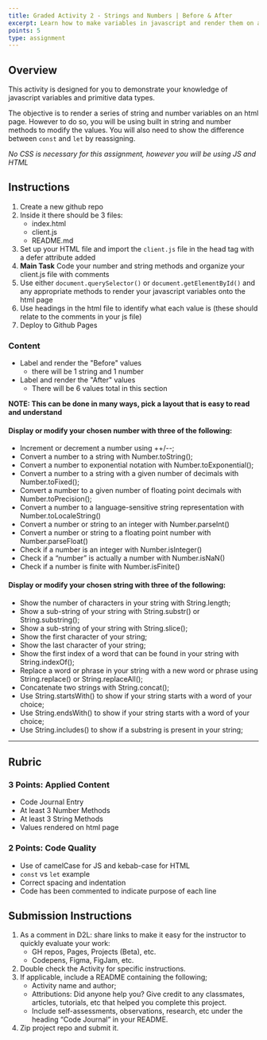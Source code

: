 ```yaml
---
title: Graded Activity 2 - Strings and Numbers | Before & After
excerpt: Learn how to make variables in javascript and render them on an html page
points: 5
type: assignment
---
```


<h2>Overview</h2>

This activity is designed for you to demonstrate your knowledge of javascript variables and primitive data types.

The objective is to render a series of string and number variables on an html page. However to do so, you will be using built in string and number methods to modify the values. You will also need to show the difference between `const` and `let` by reassigning.

_No CSS is necessary for this assignment, however you will be using JS and HTML_

###

<h2>Instructions</h2>

1. Create a new github repo
2. Inside it there should be 3 files:
   - index.html
   - client.js
   - README.md
3. Set up your HTML file and import the `client.js` file in the head tag with a defer attribute added
4. **Main Task** Code your number and string methods and organize your client.js file with comments
5. Use either `document.querySelector()` or `document.getElementById()` and any appropriate methods to render your javascript variables onto the html page
6. Use headings in the html file to identify what each value is (these should relate to the comments in your js file)
7. Deploy to Github Pages

### Content

- Label and render the "Before" values
  - there will be 1 string and 1 number
- Label and render the "After" values
  - There will be 6 values total in this section

**NOTE: This can be done in many ways, pick a layout that is easy to read and understand**

#### Display or modify your chosen number with three of the following:

- Increment or decrement a number using ++/--;
- Convert a number to a string with Number.toString();
- Convert a number to exponential notation with Number.toExponential();
- Convert a number to a string with a given number of decimals with Number.toFixed();
- Convert a number to a given number of floating point decimals with Number.toPrecision();
- Convert a number to a language-sensitive string representation with Number.toLocaleString()
- Convert a number or string to an integer with Number.parseInt()
- Convert a number or string to a floating point number with Number.parseFloat()
- Check if a number is an integer with Number.isInteger()
- Check if a “number” is actually a number with Number.isNaN()
- Check if a number is finite with Number.isFinite()

#### Display or modify your chosen string with three of the following:

- Show the number of characters in your string with String.length;
- Show a sub-string of your string with String.substr() or String.substring();
- Show a sub-string of your string with String.slice();
- Show the first character of your string;
- Show the last character of your string;
- Show the first index of a word that can be found in your string with String.indexOf();
- Replace a word or phrase in your string with a new word or phrase using String.replace() or String.replaceAll();
- Concatenate two strings with String.concat();
- Use String.startsWith() to show if your string starts with a word of your choice;
- Use String.endsWith() to show if your string starts with a word of your choice;
- Use String.includes() to show if a substring is present in your string;

---

<h2>Rubric</h2>

### 3 Points: Applied Content

- Code Journal Entry
- At least 3 Number Methods
- At least 3 String Methods
- Values rendered on html page

### 2 Points: Code Quality

- Use of camelCase for JS and kebab-case for HTML
- `const` vs `let` example
- Correct spacing and indentation
- Code has been commented to indicate purpose of each line

<h2>Submission Instructions</h2>

1. As a comment in D2L: share links to make it easy for the instructor to quickly evaluate your work:
   - GH repos, Pages, Projects (Beta), etc.
   - Codepens, Figma, FigJam, etc.
2. Double check the Activity for specific instructions.
3. If applicable, include a README containing the following;
   - Activity name and author;
   - Attributions: Did anyone help you? Give credit to any classmates, articles, tutorials, etc that helped you complete this project.
   - Include self-assessments, observations, research, etc under the heading “Code Journal” in your README.
4. Zip project repo and submit it.
